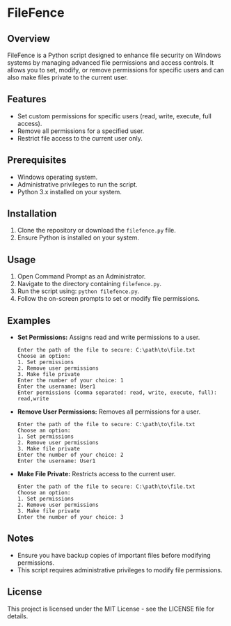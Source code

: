 # FileFence

## Overview
FileFence is a Python script designed to enhance file security on Windows systems by managing advanced file permissions and access controls. It allows you to set, modify, or remove permissions for specific users and can also make files private to the current user.

## Features
- Set custom permissions for specific users (read, write, execute, full access).
- Remove all permissions for a specified user.
- Restrict file access to the current user only.

## Prerequisites
- Windows operating system.
- Administrative privileges to run the script.
- Python 3.x installed on your system.

## Installation
1. Clone the repository or download the `filefence.py` file.
2. Ensure Python is installed on your system.

## Usage
1. Open Command Prompt as an Administrator.
2. Navigate to the directory containing `filefence.py`.
3. Run the script using: `python filefence.py`.
4. Follow the on-screen prompts to set or modify file permissions.

## Examples
- **Set Permissions:** Assigns read and write permissions to a user.
  ```
  Enter the path of the file to secure: C:\path\to\file.txt
  Choose an option:
  1. Set permissions
  2. Remove user permissions
  3. Make file private
  Enter the number of your choice: 1
  Enter the username: User1
  Enter permissions (comma separated: read, write, execute, full): read,write
  ```

- **Remove User Permissions:** Removes all permissions for a user.
  ```
  Enter the path of the file to secure: C:\path\to\file.txt
  Choose an option:
  1. Set permissions
  2. Remove user permissions
  3. Make file private
  Enter the number of your choice: 2
  Enter the username: User1
  ```

- **Make File Private:** Restricts access to the current user.
  ```
  Enter the path of the file to secure: C:\path\to\file.txt
  Choose an option:
  1. Set permissions
  2. Remove user permissions
  3. Make file private
  Enter the number of your choice: 3
  ```

## Notes
- Ensure you have backup copies of important files before modifying permissions.
- This script requires administrative privileges to modify file permissions.

## License
This project is licensed under the MIT License - see the LICENSE file for details.